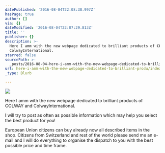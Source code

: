 ```yaml
---
datePublished: '2016-08-04T22:08:38.997Z'
hasPage: true
author: []
via: {}
dateModified: '2016-08-04T22:07:29.813Z'
title: ''
publisher: {}
description: >-
  Here I amm with the new webpage dedicated to brilliant products of COLWAY and
  ColwayInternational.
starred: false
sourcePath: >-
  _posts/2016-08-04-here-i-amm-with-the-new-webpage-dedicated-to-brilliant-produ.md
url: here-i-amm-with-the-new-webpage-dedicated-to-brilliant-produ/index.html
_type: Blurb

---
```

![](https://the-grid-user-content.s3-us-west-2.amazonaws.com/cc692286-a906-42aa-9ac7-0cc1bcea9fed.png)

Here I amm with the new webpage dedicated to brilliant products of COLWAY and ColwayInternational.

I will try to post as often as possible information which may help you select the best product for you!

European Union citizens can buy already now all described items in the shop. Citizens from Switzerland and rest of the world please send me an e-mail and I will do everything to organise the dispatch to you with the best possible price and time frame.